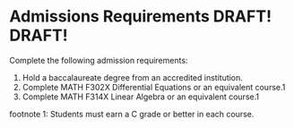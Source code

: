 Admissions Requirements   DRAFT! DRAFT!
=======================================

Complete the following admission requirements:

  1. Hold a baccalaureate degree from an accredited institution.
  2. Complete MATH F302X Differential Equations or an equivalent course.1
  3. Complete MATH F314X Linear Algebra or an equivalent course.1

footnote 1: Students must earn a C grade or better in each course.

